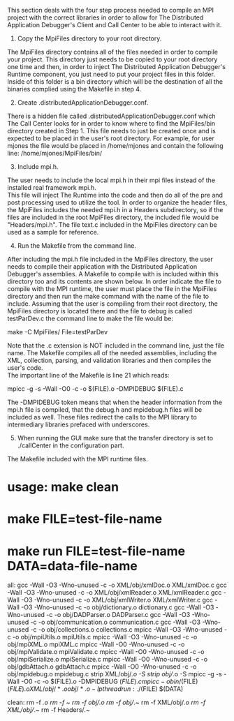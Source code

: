 This section deals with the four step process needed to compile an MPI project with the correct libraries in order 
to allow for The Distributed Application Debugger's Client and Call Center to be able to interact with it. 



1. Copy the MpiFiles directory to your root directory.

The MpiFiles directory contains all of the files needed in order to compile your project.  This directory just needs to be copied to your
root directory one time and then, in order to inject The Distributed Application Debugger's Runtime component, 
you just need to put your project files in this folder.  Inside of this folder is a bin directory which will
be the destination of all the binaries complied using the Makefile in step 4.
 
2. Create .distributedApplicationDebugger.conf.

There is a hidden file called .distributedApplicationDebugger.conf which The Call Center looks for 
in order to know where to find the MpiFiles/bin directory created in Step 1.  This file needs to just be created once
and is expected to be placed in the user's root directory.  For example, for user mjones the file would
be placed in /home/mjones and contain the following line:
/home/mjones/MpiFiles/bin/

3. Include mpi.h.

The user needs to include the local mpi.h in their mpi files instead of the installed real framework mpi.h.  
This file will inject The Runtime into the code and then do all of the
pre and post processing used to utilize the tool.  In order to organize the header files, the MpiFiles includes the needed
mpi.h in a Headers subdirectory, so if the files are included in the root MpiFiles directory, the included
file would be "Headers/mpi.h".  The file text.c included in the MpiFiles directory can be used as a sample 
for reference.

4. Run the Makefile from the command line.

After including the mpi.h file included in the MpiFiles directory, the user needs to compile their application with the 
Distributed Application Debugger's assemblies.  A Makefile to compile with is included within this directory too and its contents are shown below.
In order indicate the file to compile with the MPI runtime, the user must place the file in the MpiFiles directory and then run 
the make command with the name of the file to include.  Assuming that the user is compiling from their root directory, 
the MpiFiles directory is located there and the file to debug is called testParDev.c the command line to make the file would be:

make -C MpiFiles/ File=testParDev


Note that the .c extension is NOT included in the command line, just the file name. The Makefile compiles all of the 
needed assemblies, including the XML, collection, parsing, and validation libraries and then compiles the user's code.  
The important line of the Makefile is line 21 which reads:

mpicc -g -s -Wall -O0 -c -o \$(FILE).o -DMPIDEBUG \$(FILE).c 

The -DMPIDEBUG token means that when the header information from the mpi.h file is compiled, that the 
debug.h and mpidebug.h files will be included as well.  These files
 redirect the calls to the MPI library to intermediary libraries prefaced with underscores.  

5. When running the GUI make sure that the transfer directory is set to ./callCenter in the configuration part.

The Makefile included with the MPI runtime files.


# usage: make clean
#	 make FILE=test-file-name 
#	 make run FILE=test-file-name DATA=data-file-name

all:
	gcc -Wall -O3 -Wno-unused -c -o XML/obj/xmlDoc.o XML/xmlDoc.c
	gcc -Wall -O3 -Wno-unused -c -o XML/obj/xmlReader.o XML/xmlReader.c
	gcc -Wall -O3 -Wno-unused -c -o XML/obj/xmlWriter.o XML/xmlWriter.c
	gcc -Wall -O3 -Wno-unused -c -o obj/dictionary.o dictionary.c
	gcc -Wall -O3 -Wno-unused -c -o obj/DADParser.o DADParser.c
	gcc -Wall -O3 -Wno-unused -c -o obj/communication.o communication.c
	gcc -Wall -O3 -Wno-unused -c -o obj/collections.o collections.c
	mpicc -Wall -O3 -Wno-unused -c -o obj/mpiUtils.o mpiUtils.c
	mpicc -Wall -O3 -Wno-unused -c -o obj/mpiXML.o mpiXML.c
	mpicc -Wall -O0 -Wno-unused -c -o obj/mpiValidate.o mpiValidate.c
	mpicc -Wall -O0 -Wno-unused -c -o obj/mpiSerialize.o mpiSerialize.c
	mpicc -Wall -O0 -Wno-unused -c -o obj/gdbAttach.o gdbAttach.c
	mpicc -Wall -O0 -Wno-unused -c -o obj/mpidebug.o mpidebug.c
	strip XML/obj/*.o -S
	strip obj/*.o -S
	mpicc -g -s -Wall -O0 -c -o $(FILE).o -DMPIDEBUG $(FILE).c 
	mpicc -o bin/$(FILE) $(FILE).o XML/obj/*.o obj/*.o -lpthread
run:
	./$(FILE) $(DATA)

clean:
	rm -f *.o
	rm -f *~
	rm -f obj/*.o
	rm -f obj/*.~
	rm -f XML/obj/*.o
	rm -f XML/obj/*.~
	rm -f Headers/*.*~
